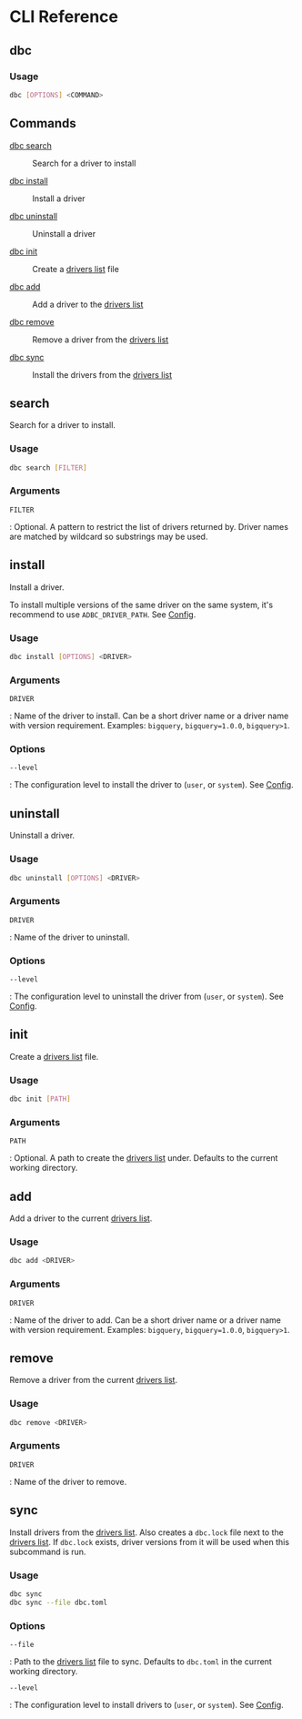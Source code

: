 <!-- Copyright (c) 2025 Columnar Technologies Inc.  All rights reserved. -->

<!--

Notes on how this document is structured:

- mkdocs doesn't let you omit some headers from the ToC so we use inline HTML
  instead
- mkdocs supports definition lists but not with links

-->

# CLI Reference

## dbc

<h3>Usage</h3>

```sh
dbc [OPTIONS] <COMMAND>
```

<h2>Commands</h2>

<dl class="cli-overview">
<dt><a href="#search">dbc search</a></dt><dd><p>Search for a driver to install</p></dd>
<dt><a href="#install">dbc install</a></dt><dd><p>Install a driver</p></dd>
<dt><a href="#uninstall">dbc uninstall</a></dt><dd><p>Uninstall a driver</p></dd>
<dt><a href="#init">dbc init</a></dt><dd><p>Create a <a href="../../concepts/drivers_list/">drivers list</a> file</p></dd>
<dt><a href="#add">dbc add</a></dt><dd><p>Add a driver to the <a href="../../concepts/drivers_list/">drivers list</a></p></dd>
<dt><a href="#remove">dbc remove</a></dt><dd><p>Remove a driver from the <a href="../../concepts/drivers_list/">drivers list</a></p></dd>
<dt><a href="#sync">dbc sync</a></dt><dd><p>Install the drivers from the <a href="../../concepts/drivers_list/">drivers list</a></p></dd>
</dl>

## search

Search for a driver to install.

<h3>Usage</h3>

```sh
dbc search [FILTER]
```

<h3>Arguments</h3>

`FILTER`

:   Optional. A pattern to restrict the list of drivers returned by. Driver names are matched by wildcard so substrings may be used.

## install

Install a driver.

To install multiple versions of the same driver on the same system, it's recommend to use `ADBC_DRIVER_PATH`. See [Config](config.md).

<h3>Usage</h3>

```sh
dbc install [OPTIONS] <DRIVER>
```

<h3>Arguments</h3>

`DRIVER`

:   Name of the driver to install. Can be a short driver name or a driver name with version requirement. Examples: `bigquery`, `bigquery=1.0.0`, `bigquery>1`.

<h3>Options</h3>

`--level`

:   The configuration level to install the driver to (`user`, or `system`). See [Config](config.md).

## uninstall

Uninstall a driver.

<h3>Usage</h3>

```sh
dbc uninstall [OPTIONS] <DRIVER>
```

<h3>Arguments</h3>

`DRIVER`

:   Name of the driver to uninstall.

<h3>Options</h3>

`--level`

:   The configuration level to uninstall the driver from (`user`, or `system`). See [Config](config.md).

## init

Create a [drivers list](../concepts/drivers_list.md) file.

<h3>Usage</h3>

```sh
dbc init [PATH]
```

<h3>Arguments</h3>

`PATH`

:   Optional. A path to create the [drivers list](../concepts/drivers_list.md) under. Defaults to the current working directory.

## add

Add a driver to the current [drivers list](../concepts/drivers_list.md).

<h3>Usage</h3>

```sh
dbc add <DRIVER>
```

<h3>Arguments</h3>

`DRIVER`

:   Name of the driver to add. Can be a short driver name or a driver name with version requirement. Examples: `bigquery`, `bigquery=1.0.0`, `bigquery>1`.

## remove

Remove a driver from the current [drivers list](../concepts/drivers_list.md).

<h3>Usage</h3>

```sh
dbc remove <DRIVER>
```

<h3>Arguments</h3>

`DRIVER`

:   Name of the driver to remove.

## sync

Install drivers from the [drivers list](../concepts/drivers_list.md).
Also creates a `dbc.lock` file next to the [drivers list](../concepts/drivers_list.md).
If `dbc.lock` exists, driver versions from it will be used when this subcommand is run.

<h3>Usage</h3>

```sh
dbc sync
dbc sync --file dbc.toml
```

<h3>Options</h3>

`--file`

:   Path to the [drivers list](../concepts/drivers_list.md) file to sync. Defaults to `dbc.toml` in the current working directory.

`--level`

:   The configuration level to install drivers to (`user`, or `system`). See [Config](config.md).
